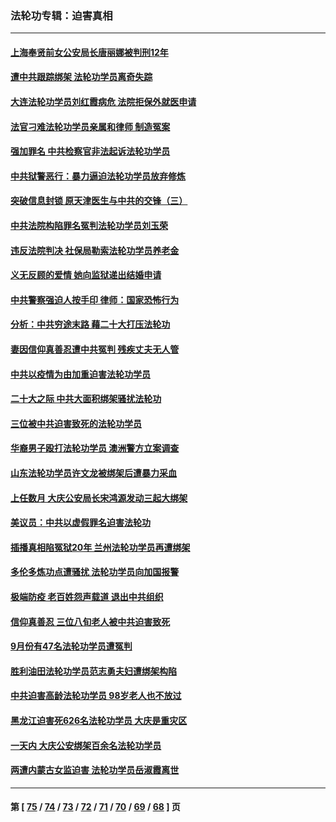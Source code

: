 ### 法轮功专辑：迫害真相
---
#### [上海奉贤前女公安局长唐丽娜被判刑12年](../../pages/nf4379/n13859528.md?11060430) 
#### [遭中共跟踪绑架 法轮功学员离奇失踪](../../pages/nf4379/n13856504.md?11060430) 
#### [大连法轮功学员刘红霞病危 法院拒保外就医申请](../../pages/nf4379/n13856678.md?11060430) 
#### [法官刁难法轮功学员亲属和律师 制造冤案](../../pages/nf4379/n13853873.md?11060430) 
#### [强加罪名 中共检察官非法起诉法轮功学员](../../pages/nf4379/n13852456.md?11060430) 
#### [中共狱警恶行：暴力逼迫法轮功学员放弃修炼](../../pages/nf4379/n13851207.md?11060430) 
#### [突破信息封锁 原天津医生与中共的交锋（三）](../../pages/nf4379/n13849718.md?11060430) 
#### [中共法院构陷罪名冤判法轮功学员刘玉荣](../../pages/nf4379/n13850139.md?11060430) 
#### [违反法院判决 社保局勒索法轮功学员养老金](../../pages/nf4379/n13847343.md?11060430) 
#### [义无反顾的爱情 她向监狱递出结婚申请](../../pages/nf4379/n13849716.md?11060430) 
#### [中共警察强迫人按手印 律师：国家恐怖行为](../../pages/nf4379/n13848797.md?11060430) 
#### [分析：中共穷途末路 藉二十大打压法轮功](../../pages/nf4379/n13847577.md?11060430) 
#### [妻因信仰真善忍遭中共冤判 残疾丈夫无人管](../../pages/nf4379/n13844598.md?11060430) 
#### [中共以疫情为由加重迫害法轮功学员](../../pages/nf4379/n13845591.md?11060430) 
#### [二十大之际 中共大面积绑架骚扰法轮功](../../pages/nf4379/n13846381.md?11060430) 
#### [三位被中共迫害致死的法轮功学员](../../pages/nf4379/n13843974.md?11060430) 
#### [华裔男子殴打法轮功学员 澳洲警方立案调查](../../pages/nf4379/n13843606.md?11060430) 
#### [山东法轮功学员许文龙被绑架后遭暴力采血](../../pages/nf4379/n13842524.md?11060430) 
#### [上任数月 大庆公安局长宋鸿源发动三起大绑架](../../pages/nf4379/n13841775.md?11060430) 
#### [美议员：中共以虚假罪名迫害法轮功](../../pages/nf4379/n13841083.md?11060430) 
#### [插播真相陷冤狱20年 兰州法轮功学员再遭绑架](../../pages/nf4379/n13840946.md?11060430) 
#### [多伦多炼功点遭骚扰 法轮功学员向加国报警](../../pages/nf4379/n13840401.md?11060430) 
#### [极端防疫 老百姓怨声载道 退出中共组织](../../pages/nf4379/n13840058.md?11060430) 
#### [信仰真善忍 三位八旬老人被中共迫害致死](../../pages/nf4379/n13838655.md?11060430) 
#### [9月份有47名法轮功学员遭冤判](../../pages/nf4379/n13839495.md?11060430) 
#### [胜利油田法轮功学员范志勇夫妇遭绑架构陷](../../pages/nf4379/n13838044.md?11060430) 
#### [中共迫害高龄法轮功学员 98岁老人也不放过](../../pages/nf4379/n13836765.md?11060430) 
#### [黑龙江迫害死626名法轮功学员 大庆是重灾区](../../pages/nf4379/n13836247.md?11060430) 
#### [一天内 大庆公安绑架百余名法轮功学员](../../pages/nf4379/n13835359.md?11060430) 
#### [两遭内蒙古女监迫害 法轮功学员岳淑霞离世](../../pages/nf4379/n13834576.md?11060430) 

---
#### 第 [ [75](./75.md?11060430) / [74](./74.md?11060430) / [73](./73.md?11060430) / [72](./72.md?11060430) / [71](./71.md?11060430) / [70](./70.md?11060430) / [69](./69.md?11060430) / [68](./68.md?11060430) ] 页
